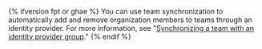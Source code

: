 {% ifversion fpt or ghae %}
You can use team synchronization to automatically add and remove organization members to teams through an identity provider. For more information, see "[Synchronizing a team with an identity provider group](/organizations/organizing-members-into-teams/synchronizing-a-team-with-an-identity-provider-group)."
{% endif %}
